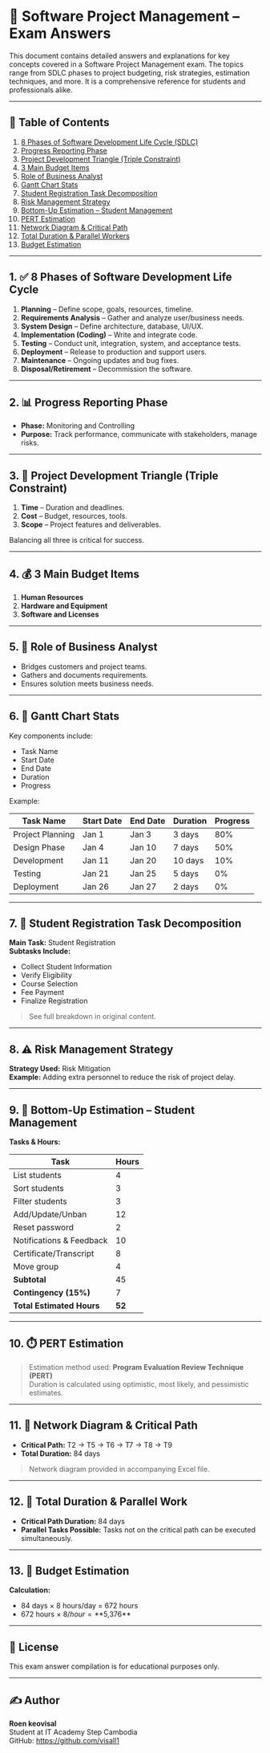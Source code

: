 # 📘 Software Project Management – Exam Answers

This document contains detailed answers and explanations for key concepts covered in a Software Project Management exam. The topics range from SDLC phases to project budgeting, risk strategies, estimation techniques, and more. It is a comprehensive reference for students and professionals alike.

---

## 📌 Table of Contents

1. [8 Phases of Software Development Life Cycle (SDLC)](#1-8-phases-of-software-development-life-cycle)
2. [Progress Reporting Phase](#2-progress-reporting-phase)
3. [Project Development Triangle (Triple Constraint)](#3-project-development-triangle-triple-constraint)
4. [3 Main Budget Items](#4-3-main-budget-items)
5. [Role of Business Analyst](#5-role-of-business-analyst)
6. [Gantt Chart Stats](#6-gantt-chart-stats)
7. [Student Registration Task Decomposition](#7-student-registration-task-decomposition)
8. [Risk Management Strategy](#8-risk-management-strategy)
9. [Bottom-Up Estimation – Student Management](#9-bottom-up-estimation--student-management)
10. [PERT Estimation](#10-pert-estimation)
11. [Network Diagram & Critical Path](#11-network-diagram--critical-path)
12. [Total Duration & Parallel Workers](#12-total-duration--parallel-workers)
13. [Budget Estimation](#13-budget-estimation)

---

## 1. ✅ 8 Phases of Software Development Life Cycle

1. **Planning** – Define scope, goals, resources, timeline.
2. **Requirements Analysis** – Gather and analyze user/business needs.
3. **System Design** – Define architecture, database, UI/UX.
4. **Implementation (Coding)** – Write and integrate code.
5. **Testing** – Conduct unit, integration, system, and acceptance tests.
6. **Deployment** – Release to production and support users.
7. **Maintenance** – Ongoing updates and bug fixes.
8. **Disposal/Retirement** – Decommission the software.

---

## 2. 📊 Progress Reporting Phase

- **Phase:** Monitoring and Controlling
- **Purpose:** Track performance, communicate with stakeholders, manage risks.

---

## 3. 🔺 Project Development Triangle (Triple Constraint)

1. **Time** – Duration and deadlines.
2. **Cost** – Budget, resources, tools.
3. **Scope** – Project features and deliverables.

Balancing all three is critical for success.

---

## 4. 💰 3 Main Budget Items

1. **Human Resources**
2. **Hardware and Equipment**
3. **Software and Licenses**

---

## 5. 🧠 Role of Business Analyst

- Bridges customers and project teams.
- Gathers and documents requirements.
- Ensures solution meets business needs.

---

## 6. 📅 Gantt Chart Stats

Key components include:
- Task Name
- Start Date
- End Date
- Duration
- Progress

Example:

| Task Name         | Start Date | End Date | Duration | Progress  |
|------------------|------------|----------|----------|-----------|
| Project Planning | Jan 1      | Jan 3    | 3 days   | 80%       |
| Design Phase     | Jan 4      | Jan 10   | 7 days   | 50%       |
| Development      | Jan 11     | Jan 20   | 10 days  | 10%       |
| Testing          | Jan 21     | Jan 25   | 5 days   | 0%        |
| Deployment       | Jan 26     | Jan 27   | 2 days   | 0%        |

---

## 7. 📝 Student Registration Task Decomposition

**Main Task:** Student Registration  
**Subtasks Include:**
- Collect Student Information
- Verify Eligibility
- Course Selection
- Fee Payment
- Finalize Registration

> See full breakdown in original content.

---

## 8. ⚠️ Risk Management Strategy

**Strategy Used:** Risk Mitigation  
**Example:** Adding extra personnel to reduce the risk of project delay.

---

## 9. 📐 Bottom-Up Estimation – Student Management

**Tasks & Hours:**

| Task                     | Hours |
|--------------------------|-------|
| List students            | 4     |
| Sort students            | 3     |
| Filter students          | 3     |
| Add/Update/Unban         | 12    |
| Reset password           | 2     |
| Notifications & Feedback | 10    |
| Certificate/Transcript   | 8     |
| Move group               | 4     |
| **Subtotal**             | 45    |
| **Contingency (15%)**    | 7     |
| **Total Estimated Hours**| **52**|

---

## 10. ⏱️ PERT Estimation

> Estimation method used: **Program Evaluation Review Technique (PERT)**  
Duration is calculated using optimistic, most likely, and pessimistic estimates.

---

## 11. 🔗 Network Diagram & Critical Path

- **Critical Path:** T2 → T5 → T6 → T7 → T8 → T9  
- **Total Duration:** 84 days

> Network diagram provided in accompanying Excel file.

---

## 12. 🔄 Total Duration & Parallel Work

- **Critical Path Duration:** 84 days  
- **Parallel Tasks Possible:** Tasks not on the critical path can be executed simultaneously.

---

## 13. 💸 Budget Estimation

**Calculation:**
- 84 days × 8 hours/day = 672 hours
- 672 hours × $8/hour = **$5,376**

---

## 📎 License

This exam answer compilation is for educational purposes only.

---

## ✍️ Author

**Roen keovisal**<br>
Student at IT Academy Step Cambodia<br>
GitHub: https://github.com/visall1
